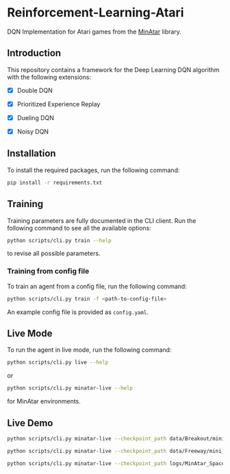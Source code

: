 # Reinforcement-Learning-Atari

DQN Implementation for Atari games from the [MinAtar](https://github.com/kenjyoung/MinAtar) library.

## Introduction

This repository contains a framework for the Deep Learning DQN algorithm with the following extensions:

- [x] Double DQN
- [x] Prioritized Experience Replay
- [x] Dueling DQN
- [x] Noisy DQN


## Installation

To install the required packages, run the following command:

```bash
pip install -r requirements.txt
```

## Training

Training parameters are fully documented in the CLI client. Run the following command to see all the available options:

```bash
python scripts/cli.py train --help
```

to revise all possible parameters.

### Training from config file

To train an agent from a config file, run the following command:

```bash
python scripts/cli.py train -f <path-to-config-file>
```

An example config file is provided as `config.yaml`.


## Live Mode

To run the agent in live mode, run the following command:

```bash
python scripts/cli.py live --help
```

or 

```bash
python scripts/cli.py minatar-live --help
```

for MinAtar environments.

## Live Demo

```bash
python scripts/cli.py minatar-live --checkpoint_path data/Breakout/mini_rainbow/03/checkpoints/epoch=9999-step=20000.ckpt
```

```bash
python scripts/cli.py minatar-live --checkpoint_path data/Freeway/mini_rainbow/03/checkpoints/epoch=9999-step=20000.ckpt
```

```bash
python scripts/cli.py minatar-live --checkpoint_path logs/MinAtar_SpaceInvaders/version_0/checkpoints/epoch=49999-step=100000.ckpt
```

